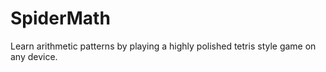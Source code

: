 SpiderMath
==========

Learn arithmetic patterns by playing a highly polished tetris style game on any device.
